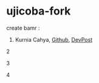 # ujicoba-fork

create bamr :

1. Kurnia Cahya, [Github](https://github.com/kurniaco), [DevPost](https://devpost.com/kurniaco)

2

3

4

